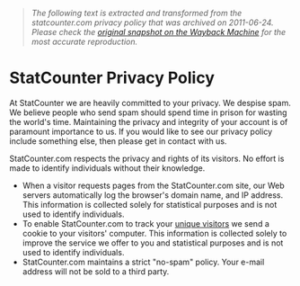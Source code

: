 > *The following text is extracted and transformed from the statcounter.com privacy policy that was archived on 2011-06-24. Please check the [original snapshot on the Wayback Machine](https://web.archive.org/web/20110624075340id_/http%3A//statcounter.com/privacy.html) for the most accurate reproduction.*

# StatCounter Privacy Policy

At StatCounter we are heavily committed to your privacy. We despise spam. We believe people who send spam should spend time in prison for wasting the world's time. Maintaining the privacy and integrity of your account is of paramount importance to us. If you would like to see our privacy policy include something else, then please get in contact with us.

StatCounter.com respects the privacy and rights of its visitors. No effort is made to identify individuals without their knowledge.

  * When a visitor requests pages from the StatCounter.com site, our Web servers automatically log the browser's domain name, and IP address. This information is collected solely for statistical purposes and is not used to identify individuals. 
  * To enable StatCounter.com to track your [unique visitors](http://statcounter.com/unique_visitor.html) we send a cookie to your visitors' computer. This information is collected solely to improve the service we offer to you and statistical purposes and is not used to identify individuals. 
  * StatCounter.com maintains a strict "no-spam" policy. Your e-mail address will not be sold to a third party. 


